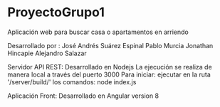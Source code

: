 # ProyectoGrupo1
Aplicación web para buscar casa o apartamentos en arriendo

Desarrollado por :  José Andrés Suárez Espinal
                    Pablo Murcia
                    Jonathan Hincapie
                    Alejandro Salazar

Servidor API REST:  Desarrollado en Nodejs
                    La ejecución se realiza de manera local a través del puerto 3000
                    Para iniciar:
                    ejecutar en la ruta '/server/build/' los comandos: node index.js

Aplicación Front:   Desarrollado en Angular version 8
